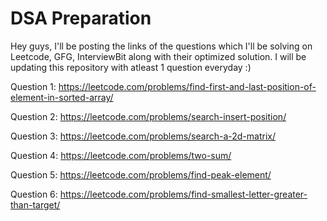 # DSA Preparation
Hey guys, I'll be posting the links of the questions which I'll be solving on Leetcode, GFG, InterviewBit along with their optimized solution.
I will be updating this repository with atleast 1 question everyday :)

Question 1:
https://leetcode.com/problems/find-first-and-last-position-of-element-in-sorted-array/


Question 2:
https://leetcode.com/problems/search-insert-position/


Question 3:
https://leetcode.com/problems/search-a-2d-matrix/



Question 4:
https://leetcode.com/problems/two-sum/


Question 5:
https://leetcode.com/problems/find-peak-element/


Question 6:
https://leetcode.com/problems/find-smallest-letter-greater-than-target/
